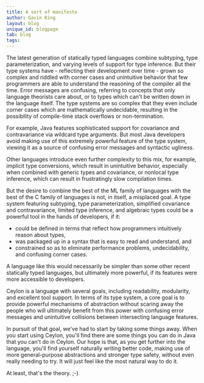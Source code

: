 ```yaml
---
title: A sort of manifesto
author: Gavin King
layout: blog
unique_id: blogpage
tab: blog
tags:
---
```


The latest generation of statically typed languages combine 
subtyping, type parameterization, and varying levels of support 
for type inference. But their type systems have - reflecting 
their development over time - grown so complex and riddled with 
corner cases and unintuitive behavior that few programmers are 
able to understand the reasoning of the compiler all the time. 
Error messages are confusing, referring to concepts that only 
language theorists care about, or to types which can't be written 
down in the language itself. The type systems are so complex that 
they even include corner cases which are mathematically 
undecidable, resulting in the possibility of compile-time stack 
overflows or non-termination.

For example, Java features sophisticated support for covariance 
and contravariance via wildcard type arguments. But most Java 
developers avoid making use of this extremely powerful feature 
of the type system, viewing it as a source of confusing error 
messages and syntactic ugliness.

Other languages introduce even further complexity to this mix, 
for example, implicit type conversions, which result in 
unintuitive behavior, especially when combined with generic 
types and covariance, or nonlocal type inference, which can 
result in frustratingly slow compilation times.

But the desire to combine the best of the ML family of languages 
with the best of the C family of languages is not, in itself, a 
misplaced goal. A type system featuring subtyping, type 
parameterization, simplified covariance and contravariance, 
limited type inference, and algebraic types could be a powerful 
tool in the hands of developers, if it:

* could be defined in terms that reflect how programmers 
  intuitively reason about types, 
* was packaged up in a syntax that is easy to read and understand, 
  and 
* constrained so as to eliminate performance problems, 
  undecidability, and confusing corner cases. 

A language like this would necessarily be simpler than some 
other recent statically typed languages, but ultimately more 
powerful, if its features were more accessible to developers.

Ceylon is a language with several goals, including readability, 
modularity, and excellent tool support. In terms of its type 
system, a core goal is to provide powerful mechanisms of 
abstraction without scaring away the people who will ultimately 
benefit from this power with confusing error messages and 
unintuitive collisions between intersecting language features. 

In pursuit of that goal, we've had to start by taking some 
things away. When you start using Ceylon, you'll find there are
some things you can do in Java that you can't do in Ceylon. Our 
hope is that, as you get further into the language, you'll find 
yourself naturally writing better code, making use of more 
general-purpose abstractions and stronger type safety, without 
even really needing to try. It will just feel like the most 
natural way to do it.

At least, that's the theory. ;-)
